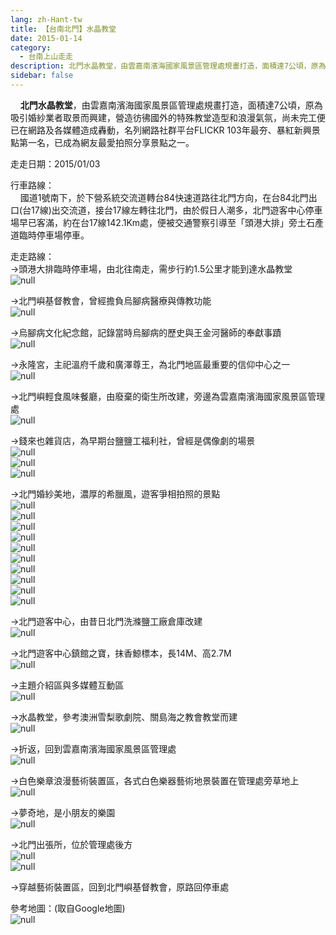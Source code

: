 ```yaml
---
lang: zh-Hant-tw
title: 【台南北門】水晶教堂
date: 2015-01-14
category: 
  - 台南上山走走
description: 北門水晶教堂，由雲嘉南濱海國家風景區管理處規畫打造，面積達7公頃，原為吸引婚紗業者取景而興建，營造彷彿國外的特殊教堂造型和浪漫氣氛，尚未完工便已在網路及各媒體造成轟動，名列網路社群平台FLICKR 103年最夯、暴紅新興景點第一名，已成為網友最愛拍照分享景點之一。
sidebar: false
---
```


    **北門水晶教堂**，由雲嘉南濱海國家風景區管理處規畫打造，面積達7公頃，原為吸引婚紗業者取景而興建，營造彷彿國外的特殊教堂造型和浪漫氣氛，尚未完工便已在網路及各媒體造成轟動，名列網路社群平台FLICKR 103年最夯、暴紅新興景點第一名，已成為網友最愛拍照分享景點之一。

走走日期：2015/01/03

行車路線：  
    國道1號南下，於下營系統交流道轉台84快速道路往北門方向，在台84北門出口(台17線)出交流道，接台17線左轉往北門，由於假日人潮多，北門遊客中心停車場早已客滿，約在台17線142.1Km處，便被交通警察引導至「頭港大排」旁土石產道臨時停車場停車。

走走路線：  
→頭港大排臨時停車場，由北往南走，需步行約1.5公里才能到達水晶教堂  
![null](image/1065812526_l.jpg)

→北門嶼基督教會，曾經擔負烏腳病醫療與傳教功能  
![null](image/1065809273_l.jpg)

→烏腳病文化紀念館，記錄當時烏腳病的歷史與王金河醫師的奉獻事蹟  
![null](image/1065810487_l.jpg)

→永隆宮，主祀溫府千歲和廣澤尊王，為北門地區最重要的信仰中心之一  
![null](image/1065812729_l.jpg)

→北門嶼輕食風味餐廳，由廢棄的衛生所改建，旁邊為雲嘉南濱海國家風景區管理處  
![null](image/1065811164_l.jpg)

→錢來也雜貨店，為早期台鹽鹽工福利社，曾經是偶像劇的場景  
![null](image/1065807909_l.jpg)  
![null](image/1065810854_l.jpg)  
![null](image/1065812926_l.jpg)

→北門婚紗美地，濃厚的希臘風，遊客爭相拍照的景點  
![null](image/1065810669_l.jpg)  
![null](image/1065810671_l.jpg)  
![null](image/1065811940_l.jpg)  
![null](image/1065810490_l.jpg)  
![null](image/1065809971_l.jpg)  
![null](image/1065810500_l.jpg)  
![null](image/1065812931_l.jpg)  
![null](image/1065811073_l.jpg)  
![null](image/1065810376_l.jpg)  
![null](image/1065812270_l.jpg)

→北門遊客中心，由昔日北門洗滌鹽工廠倉庫改建  
![null](image/1065810373_l.jpg)

→北門遊客中心鎮館之寶，抹香鯨標本，長14M、高2.7M  
![null](image/1065810498_l.jpg)

→主題介紹區與多媒體互動區  
![null](image/1065810499_l.jpg)

→水晶教堂，參考澳洲雪梨歌劇院、關島海之教會教堂而建  
![null](image/1065808975_l.jpg)

→折返，回到雲嘉南濱海國家風景區管理處  
![null](image/1065809075_l.jpg)

→白色樂章浪漫藝術裝置區，各式白色樂器藝術地景裝置在管理處旁草地上  
![null](image/1065809561_l.jpg)

→夢奇地，是小朋友的樂園  
![null](image/1065811090_l.jpg)

→北門出張所，位於管理處後方  
![null](image/1065808585_l.jpg)  
![null](image/1065812751_l.jpg)

→穿越藝術裝置區，回到北門嶼基督教會，原路回停車處

參考地圖：(取自Google地圖)  
![null](image/1065810709_l.jpg)